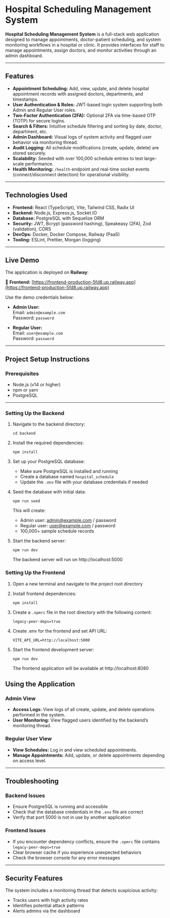 # Hospital Scheduling Management System

**Hospital Scheduling Management System** is a full-stack web application designed to manage appointments, doctor-patient scheduling, and system monitoring workflows in a hospital or clinic. It provides interfaces for staff to manage appointments, assign doctors, and monitor activities through an admin dashboard.

---

## Features

- **Appointment Scheduling:** Add, view, update, and delete hospital appointment records with assigned doctors, departments, and timestamps.
- **User Authentication & Roles:** JWT-based login system supporting both Admin and Regular User roles.
- **Two-Factor Authentication (2FA):** Optional 2FA via time-based OTP (TOTP) for secure logins.
- **Search & Filters:** Intuitive schedule filtering and sorting by date, doctor, department, etc.
- **Admin Dashboard:** Visual logs of system activity and flagged user behavior via monitoring thread.
- **Audit Logging:** All schedule modifications (create, update, delete) are stored securely.
- **Scalability:** Seeded with over 100,000 schedule entries to test large-scale performance.
- **Health Monitoring:** `/health` endpoint and real-time socket events (connect/disconnect detection) for operational visibility.

---


## Technologies Used

- **Frontend:** React (TypeScript), Vite, Tailwind CSS, Radix UI
- **Backend:** Node.js, Express.js, Socket.IO
- **Database:** PostgreSQL with Sequelize ORM
- **Security:** JWT, Bcrypt (password hashing), Speakeasy (2FA), Zod (validation), CORS
- **DevOps:** Docker, Docker Compose, Railway (PaaS)
- **Tooling:** ESLint, Prettier, Morgan (logging)

---


## Live Demo

The application is deployed on **Railway**:

🔗 **Frontend:** [https://frontend-production-5fd8.up.railway.app](https://frontend-production-5fd8.up.railway.app)

Use the demo credentials below:

- **Admin User:**  
  Email: `admin@example.com`  
  Password: `password`

- **Regular User:**  
  Email: `user@example.com`  
  Password: `password`

---

## Project Setup Instructions

### Prerequisites
- Node.js (v14 or higher)
- npm or yarn
- PostgreSQL

---
### Setting Up the Backend

1. Navigate to the backend directory:
   ```
   cd backend
   ```

2. Install the required dependencies:
   ```
   npm install
   ```

3. Set up your PostgreSQL database:
   - Make sure PostgreSQL is installed and running
   - Create a database named `hospital_schedule`
   - Update the `.env` file with your database credentials if needed

4. Seed the database with initial data:
   ```
   npm run seed
   ```
   This will create:
   - Admin user: admin@example.com / password
   - Regular user: user@example.com / password
   - 100,000+ sample schedule records

5. Start the backend server:
   ```
   npm run dev
   ```
   The backend server will run on http://localhost:5000

### Setting Up the Frontend
1. Open a new terminal and navigate to the project root directory

2. Install frontend dependencies:
   ```
   npm install
   ```

3. Create a `.npmrc` file in the root directory with the following content:
   ```
   legacy-peer-deps=true
   ```
4. Create .env for the frontend and set API URL:
   ```
   VITE_API_URL=http://localhost:5000
   ```
5. Start the frontend development server:
   ```
   npm run dev
   ```
   The frontend application will be available at http://localhost:8080

## Using the Application

### **Admin View**
- **Access Logs:** View logs of all create, update, and delete operations performed in the system.
- **User Monitoring:** View flagged users identified by the backend’s monitoring thread.

### **Regular User View**
- **View Schedules:** Log in and view scheduled appointments.
- **Manage Appointments:** Add, update, or delete appointments depending on access level.

---

## Troubleshooting

### Backend Issues
- Ensure PostgreSQL is running and accessible
- Check that the database credentials in the `.env` file are correct
- Verify that port 5000 is not in use by another application

### Frontend Issues
- If you encounter dependency conflicts, ensure the `.npmrc` file contains `legacy-peer-deps=true`
- Clear browser cache if you experience unexpected behaviors
- Check the browser console for any error messages

---

## Security Features

The system includes a monitoring thread that detects suspicious activity:
- Tracks users with high activity rates
- Identifies potential attack patterns
- Alerts admins via the dashboard


